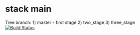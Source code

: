 # stack    main
Tree branch:
    1) master - first stage
    2) two_stage
    3) three_stage
[![Build Status](https://travis-ci.org/param42/stack.svg?branch=master)](https://travis-ci.org/param42/stack)
